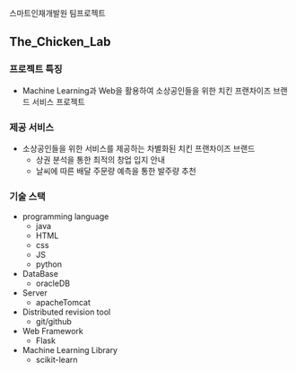 스마트인재개발원 팀프로젝트
## The_Chicken_Lab
### 프로젝트 특징
- Machine Learning과 Web을 활용하여 소상공인들을 위한 치킨 프랜차이즈 브랜드 서비스 프로젝트
### 제공 서비스
- 소상공인들을 위한 서비스를 제공하는 차별화된 치킨 프랜차이즈 브랜드
   - 상권 분석을 통한 최적의 창업 입지 안내
   - 날씨에 따른 배달 주문량 예측을 통한 발주량 추천
### 기술 스택
- programming language
  - java
  - HTML
  - css
  - JS
  - python
- DataBase
  - oracleDB
- Server
  - apacheTomcat
- Distributed revision tool
  - git/github
- Web Framework
  - Flask
- Machine Learning Library
  - scikit-learn
